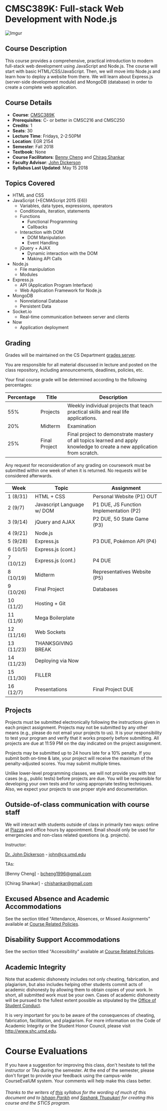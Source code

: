 # CMSC389K: Full-stack Web Development with Node.js
![Imgur](https://i.imgur.com/ArN48vy.png)

## Course Description
This course provides a comprehensive, practical introduction to modern
full-stack web development using JavaScript and Node.js. The course will start
with basic HTML/CSS/JavaScript. Then, we will move into Node.js and learn how to
deploy a website from there. We will learn about Express.js (server-side
development module) and MongoDB (database) in order to create a complete web
application.

## Course Details
- **Course**: [CMSC389K](https://ntst.umd.edu/soc/search?courseId=CMSC389K&sectionId=&termId=201801&_openSectionsOnly=on&creditCompare=&credits=&courseLevelFilter=ALL&instructor=&_facetoface=on&_blended=on&_online=on&courseStartCompare=&courseStartHour=&courseStartMin=&courseStartAM=&courseEndHour=&courseEndMin=&courseEndAM=&teachingCenter=ALL&_classDay1=on&_classDay2=on&_classDay3=on&_classDay4=on&_classDay5=on)
- **Prerequisites**: C- or better in CMSC216 and CMSC250
- **Credits**: 1
- **Seats**: 30
- **Lecture Time**: Fridays, 2-2:50PM
- **Location**: EGR 2154
- **Semester**: Fall 2018
- **Textbook**: None
- **Course Facilitators**: [Benny Cheng](https://www.linkedin.com/in/benny-cheng-787159115/)
and [Chirag Shankar](https://www.linkedin.com/in/chirag-shankar/)
- **Faculty Advisor**: [John Dickerson](http://jpdickerson.com/)
- **Syllabus Last Updated**: May 15 2018

## Topics Covered
- HTML and CSS
- JavaScript (+ECMAScript 2015 (E6))
    - Variables, data types, expressions, operators
    - Conditionals, iteration, statements
    - Functions
        - Functional Programming
        - Callbacks
    - Interaction with DOM
        - DOM Manipulation
        - Event Handling
    - jQuery + AJAX
        - Dynamic interaction with the DOM
        - Making API Calls
- Node.js
    - File manipulation
    - Modules
- Express.js
    - API (Application Program Interface)
    - Web Application Framework for Node.js
- MongoDB
    - Nonrelational Database
    - Persistent Data
- Socket.io
    - Real-time communication between server and clients
- Now
    - Application deployment

## Grading
Grades will be maintained on the CS Department
[grades server](https://grades.cs.umd.edu/).

You are responsible for all material discussed in lecture and posted on the
class repository, including announcements, deadlines, policies, etc.

Your final course grade will be determined according to the following
percentages:

| Percentage | Title | Description |
| ------------- | -----|-------- |
| 55% | Projects  | Weekly individual projects that teach practical skills and real life applications. |
| 20% | Midterm | Examination  |
| 25% | Final Project | Final project to demonstrate mastery of all topics learned and apply knowledge to create a new application from scratch. |

Any request for reconsideration of any grading on coursework must be submitted
within one week of when it is returned. No requests will be considered
afterwards.

| Week | Topic | Assignment |
| ----|----|----- |
| 1 (8/31) | HTML + CSS | Personal Website (P1) OUT |
| 2 (9/7) | Javascript Language w/ DOM | P1 DUE, JS Function Implementation (P2) |
| 3 (9/14) | jQuery and AJAX | P2 DUE, 50 State Game (P3) |
| 4 (9/21) | Node.js | |
| 5 (9/28) | Express.js | P3 DUE, Pokémon API (P4) |
| 6 (10/5) | Express.js (cont.) | |
| 7 (10/12) | Express.js (cont.) | P4 DUE |
| 8 (10/19) | Midterm | Representatives Website (P5) |
| 9 (10/26) | Final Project | Databases |
| 10 (11/2) | Hosting + Git | |
| 11 (11/9) | Mega Boilerplate | |
| 12 (11/16) | Web Sockets | |
| 13 (11/23) | THANKSGIVING BREAK 
| 14 (11/23) | Deploying via Now | |
| 15 (11/30) | FILLER
| 16 (12/7) | Presentations | Final Project DUE |

## Projects
Projects must be submitted electronically following the instructions given in
each project assignment. Projects may not be submitted by any other means
(e.g., please do not email your projects to us). It is your responsibility to
test your program and verify that it works properly before submitting. All
projects are due at 11:59 PM on the day indicated on the project assignment.

Projects may be submitted up to 24 hours late for a 10% penalty. If you submit
both on-time & late, your project will receive the maximum of the
penalty-adjusted scores. You may submit multiple times.

Unlike lower-level programming classes, we will not provide you with test cases
(e.g., public tests) before projects are due. You will be responsible for
developing your own tests and for using appropriate testing techniques. Also,
we expect your projects to use proper style and documentation.

## Outside-of-class communication with course staff
We will interact with students outside of class in primarily two ways: online at [Piazza](piazza.com/umd/spring2018/cmsc389k/home) and office hours by appointment.
Email should only be used for emergencies and non-class related questions
(e.g. projects).

Instructor:

[Dr. John Dickerson](http://jpdickerson.com/) - john@cs.umd.edu

TAs:

[Benny Cheng] - bcheng1996@gmail.com

[Chirag Shankar] - chishankar@gmail.com

## Excused Absence and Academic Accommodations
See the section titled "Attendance, Absences, or Missed Assignments" available
at
[Course Related Policies](http://www.ugst.umd.edu/courserelatedpolicies.html).

## Disability Support Accommodations
See the section titled "Accessibility" available at
[Course Related Policies](http://www.ugst.umd.edu/courserelatedpolicies.html).


## Academic Integrity
Note that academic dishonesty includes not only cheating, fabrication, and
plagiarism, but also includes helping other students commit acts of academic
dishonesty by allowing them to obtain copies of your work. In short, all
submitted work must be your own. Cases of academic dishonesty will be pursued to
the fullest extent possible as stipulated by the
[Office of Student Conduct](http://osc.umd.edu/OSC/Default.aspx).

It is very important for you to be aware of the consequences of cheating,
fabrication, facilitation, and plagiarism. For more information on the Code of
Academic Integrity or the Student Honor Council, please visit
http://www.shc.umd.edu.

# Course Evaluations
If you have a suggestion for improving this class, don't hesitate to tell the
instructor or TAs during the semester. At the end of the semester, please don't
forget to provide your feedback using the campus-wide CourseEvalUM system. Your
comments will help make this class better.

###### Thanks to the writers of [this](https://www.cs.umd.edu/class/fall2016/cmsc330/syllabus.shtml) syllabus for the wording of much of this document and to [Ishaan Parikh](https://www.linkedin.com/in/iparikh) and [Sashank Thupukari](https://www.linkedin.com/in/sthupukari/) for creating this course and the STICS program.
